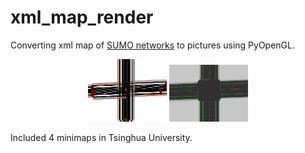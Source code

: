 # xml_map_render
Converting xml map of [SUMO networks](https://sumo.dlr.de/docs/Networks/SUMO_Road_Networks.html) to pictures using PyOpenGL.

<div align=center>
<img src="utils/origina.PNG" width = 25%/>
<img src="utils/render.png" width = 25%/>
</div>

Included 4 minimaps in Tsinghua University.